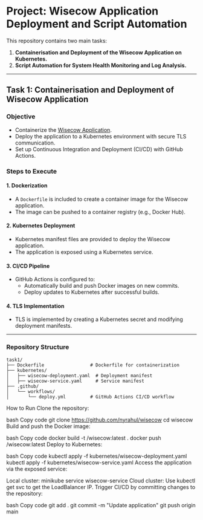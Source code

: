 # **Project: Wisecow Application Deployment and Script Automation**

This repository contains two main tasks:  
1. **Containerisation and Deployment of the Wisecow Application on Kubernetes.**  
2. **Script Automation for System Health Monitoring and Log Analysis.**

---

## **Task 1: Containerisation and Deployment of Wisecow Application**

### **Objective**
- Containerize the [Wisecow Application](https://github.com/nyrahul/wisecow).
- Deploy the application to a Kubernetes environment with secure TLS communication.
- Set up Continuous Integration and Deployment (CI/CD) with GitHub Actions.

### **Steps to Execute**

#### **1. Dockerization**
- A `Dockerfile` is included to create a container image for the Wisecow application.
- The image can be pushed to a container registry (e.g., Docker Hub).

#### **2. Kubernetes Deployment**
- Kubernetes manifest files are provided to deploy the Wisecow application.
- The application is exposed using a Kubernetes service.

#### **3. CI/CD Pipeline**
- GitHub Actions is configured to:
  - Automatically build and push Docker images on new commits.
  - Deploy updates to Kubernetes after successful builds.

#### **4. TLS Implementation**
- TLS is implemented by creating a Kubernetes secret and modifying deployment manifests.

---

### **Repository Structure**
```plaintext
task1/
├── Dockerfile                 # Dockerfile for containerization
├── kubernetes/
│   ├── wisecow-deployment.yaml  # Deployment manifest
│   ├── wisecow-service.yaml     # Service manifest
├── .github/
│   └── workflows/
│       └── deploy.yml         # GitHub Actions CI/CD workflow
```
How to Run
Clone the repository:

bash
Copy code
git clone https://github.com/nyrahul/wisecow
cd wisecow
Build and push the Docker image:

bash
Copy code
docker build -t <your-dockerhub-username>/wisecow:latest .
docker push <your-dockerhub-username>/wisecow:latest
Deploy to Kubernetes:

bash
Copy code
kubectl apply -f kubernetes/wisecow-deployment.yaml
kubectl apply -f kubernetes/wisecow-service.yaml
Access the application via the exposed service:

Local cluster: minikube service wisecow-service
Cloud cluster: Use kubectl get svc to get the LoadBalancer IP.
Trigger CI/CD by committing changes to the repository:

bash
Copy code
git add .
git commit -m "Update application"
git push origin main
